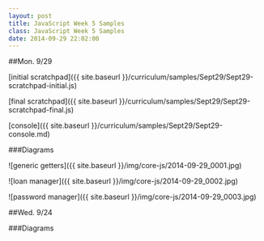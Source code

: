 ```yaml
---
layout: post
title: JavaScript Week 5 Samples
class: JavaScript Week 5 Samples
date: 2014-09-29 22:02:00
---
```


##Mon. 9/29

[initial scratchpad]({{ site.baseurl }}/curriculum/samples/Sept29/Sept29-scratchpad-initial.js)

[final scratchpad]({{ site.baseurl }}/curriculum/samples/Sept29/Sept29-scratchpad-final.js)

[console]({{ site.baseurl }}/curriculum/samples/Sept29/Sept29-console.md)

###Diagrams

![generic getters]({{ site.baseurl }}/img/core-js/2014-09-29_0001.jpg)

![loan manager]({{ site.baseurl }}/img/core-js/2014-09-29_0002.jpg)

![password manager]({{ site.baseurl }}/img/core-js/2014-09-29_0003.jpg)


##Wed. 9/24


###Diagrams

